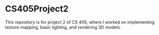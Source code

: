 # CS405Project2
This repository is for project 2 of CS 405, where I worked on implementing texture mapping, basic lighting, and rendering 3D models.
